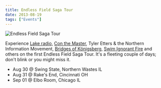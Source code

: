 ```yaml
---
title: Endless Field Saga Tour
date: 2013-08-19
tags: ["Events"]
---
```


![Endless Field Saga Tour](/rm_ation/images/2013-08-31.jpg)

Experience [Lake radio](https://lakeradio.bandcamp.com), [Con the Master](https://conthebassmaster.bandcamp.com), Tyler Etters & the Northern Information Movement, [Bridges of Königsberg](https://bridgesofkonigsberg.com), [Swim Ignorant Fire](https://swimignorantfire.bandcamp.com) and others on the first Endless Field Saga Tour. It's a fleeting couple of days; don't blink or you might miss it.

- Aug 30 @ Swing State, Northern Wastes IL
- Aug 31 @ Rake's End, Cincinnati OH
- Sep 01 @ Elbo Room, Chicago IL
